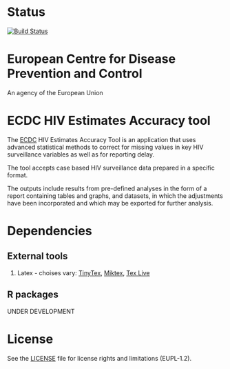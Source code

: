 # Status

[![Build Status](https://travis-ci.org/nextpagesoft/hivEstimatesAccuracy2.svg?branch=master)](https://travis-ci.org/nextpagesoft/hivEstimatesAccuracy2)

# European Centre for Disease Prevention and Control

An agency of the European Union

# ECDC HIV Estimates Accuracy tool

The [ECDC](https://ecdc.europa.eu/en/home) HIV Estimates Accuracy Tool is an application that uses
advanced statistical methods to correct for missing values in key HIV surveillance variables as well
as for reporting delay.

The tool accepts case based HIV surveillance data prepared in a specific format.

The outputs include results from pre-defined analyses in the form of a report containing tables and
graphs, and datasets, in which the adjustments have been incorporated and which may be exported for
further analysis.

# Dependencies

## External tools

1. Latex - choises vary: [TinyTex](https://yihui.name/tinytex/), [Miktex](https://miktex.org/),
  [Tex Live](https://www.tug.org/texlive/)

## R packages

UNDER DEVELOPMENT

# License

See the [LICENSE](https://github.com/nextpagesoft/hivEstimatesAccuracy2/blob/master/LICENSE) file for
license rights and limitations (EUPL-1.2).
